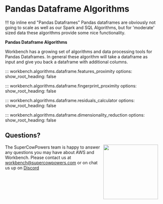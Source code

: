 # Pandas Dataframe Algorithms

!!! tip inline end "Pandas Dataframes"
    Pandas dataframes are obviously not going to scale as well as our Spark and SQL Algorithms, but for 'moderate' sized data these algorithms provide some nice functionality.

**Pandas Dataframe Algorithms**

Workbench has a growing set of algorithms and data processing tools for Pandas Dataframes. In general these algorithm will take a dataframe as input and give you back a dataframe with additional columns.

::: workbench.algorithms.dataframe.features_proximity
    options:
      show_root_heading: false
      
::: workbench.algorithms.dataframe.fingerprint_proximity
    options:
      show_root_heading: false

::: workbench.algorithms.dataframe.residuals_calculator
    options:
      show_root_heading: false

::: workbench.algorithms.dataframe.dimensionality_reduction
    options:
      show_root_heading: false

## Questions?
<img align="right" src="../../../images/scp.png" width="180">

The SuperCowPowers team is happy to answer any questions you may have about AWS and Workbench. Please contact us at [workbench@supercowpowers.com](mailto:workbench@supercowpowers.com) or on chat us up on [Discord](https://discord.gg/WHAJuz8sw8) 


